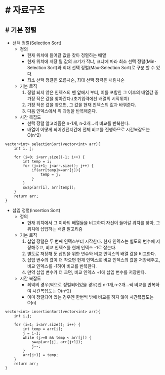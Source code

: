 # # 자료구조

## # 기본 정렬

* 선택 정렬(Selection Sort)
	* 정의
		* 현재 위치에 들어갈 값을 찾아 정렬하는 배열
		* 현재 위치에 저장 될 값의 크기가 작냐, 크냐에 따라 최소 선택 정렬(Min-Selection Sort)와 최대 선택 정렬(Max-Selection Sort)로 구분 할 수 있다.
		* 최소 선택 정렬은 오름차순, 최대 선택 정력은 내림차순
	* 기본 로직
		1. 정렬 되지 않은 인덱스의 맨 앞에서 부터, 이를 포함한 그 이후의 배열값 중 가장 작은 값을 찾아간다.(초기입력에선 배열의 시작위치)
		2. 가장 작은 값을 찾으면, 그 값을 현재 인덱스의 값과 바꿔준다.
		3. 다음 인덱스에서 위 과정을 반복해준다.
	* 시간 복잡도
		* 선택 정렬 알고리즘은 n-1개, n-2개...씩 비교를 반복한다.
		* 배열이 어떻게 되어있던지간에 전체 비교를 진행하므로 시간복잡도는 O(n^2)

```
vector<int> selectionSort(vector<int> arr){
    int i, j;
    
    for (i=0; i<arr.size()-1; i++) {
        int temp = i;
        for (j=i+1; j<arr.size(); j++) {
            if(arr[temp]>=arr[j]){
                temp = j;
            }
        }
        swap(arr[i], arr[temp]);
    }
    return arr;
}
```

* 삽입 정렬(Insertion Sort)
	* 정의
		* 현재 위치에서 그 이하의 배열들을 비교하여 자신이 들어갈 위치를 찾아, 그 위치에 삽입하는 배열 알고리즘
	* 기본 로직
		1. 삽입 정렬은 두 번째 인덱스부터 시작한다. 현재 인덱스는 별도의 변수에 저장해주고, 비교 인덱스를 현재 인덱스 -1로 잡는다.
		2. 별도로 저장해 둔 삽입을 위한 변수와 비교 인덱스의 배열 값을 비교한다.
		3. 삽입 변수의 값이 더 작으면 현재 인덱스로 비교 인덱스의 값을 저장해주고, 비교 인덱스를 -1하여 비교를 반복한다.
		4. 만약 삽입 변수가 더 크면, 비교 인덱스 +1에 삽입 변수를 저장한다.
	* 시간 복잡도
		* 최악의 경우(역으로 정렬되어있을 경우)엔 n-1개,n-2개...씩 비교를 반복하여 시간복잡도는 O(n^2)
		* 이미 정렬되어 있는 경우엔 한번씩 밖에 비교를 하지 않아 시간복잡도는 O(n)

```
vector<int> insertionSort(vector<int> arr){
    int i,j;
    
    for (i=1; i<arr.size(); i++) {
        int temp = arr[i];
        j = i-1;
        while (j>=0 && temp < arr[j]) {
            swap(arr[j], arr[j+1]);
            j--;
        }
        arr[j+1] = temp;
    }
    return arr;
}
```